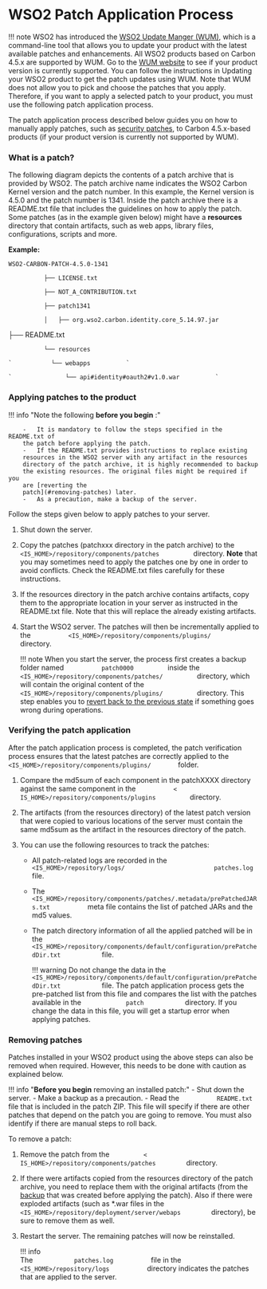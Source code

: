 # WSO2 Patch Application Process

!!! note WSO2 has introduced the
[WSO2 Update Manger (WUM)](https://wso2.com/updates/wum), which is a
command-line tool that allows you to update your product with the latest
available patches and enhancements. All WSO2 products based on Carbon
4.5.x are supported by WUM. Go to the
[WUM website](https://wso2.com/updates/wum) to see if your product
version is currently supported. You can follow the instructions in
Updating your WSO2 product to get the patch updates using WUM. Note that
WUM does not allow you to pick and choose the patches that you apply.
Therefore, if you want to apply a selected patch to your product, you
must use the following patch application process.
    
The patch application process described below guides you on how to
manually apply patches, such as [security
patches](http://wso2.com/security-patch-releases/), to Carbon
4.5.x-based products (if your product version is currently not supported
by WUM).

### What is a patch?

The following diagram depicts the contents of a patch archive that is
provided by WSO2. The patch archive name indicates the WSO2 Carbon
Kernel version and the patch number. In this example, the Kernel version
is 4.5.0 and the patch number is 1341. Inside the patch archive there is
a README.txt file that includes the guidelines on how to apply the
patch. Some patches (as in the example given below) might have a
**resources** directory that contain artifacts, such as web apps,
library files, configurations, scripts and more.

**Example:**

` WSO2-CARBON-PATCH-4.5.0-1341 `

`           ├── LICENSE.txt          `

`           ├── NOT_A_CONTRIBUTION.txt          `

`           ├── patch1341          `

`           │   ├── org.wso2.carbon.identity.core_5.14.97.jar          `


├── README.txt

`           └── resources          `

    `           └── webapps          `
    
    `               └── api#identity#oauth2#v1.0.war          `

### Applying patches to the product

!!! info "Note the following **before you begin** :"

        -   It is mandatory to follow the steps specified in the README.txt of
        the patch before applying the patch.
        -   If the README.txt provides instructions to replace existing
        resources in the WSO2 server with any artifact in the resources
        directory of the patch archive, it is highly recommended to backup
        the existing resources. The original files might be required if you
        are [reverting the
        patch](#removing-patches) later.  
        -   As a precaution, make a backup of the server.

Follow the steps given below to apply patches to your server.

1.  Shut down the server.
2.  Copy the patches (patchxxx directory in the patch archive) to the
    `           <IS_HOME>/repository/components/patches          `
    directory. **Note** that you may sometimes need to apply the patches
    one by one in order to avoid conflicts. Check the README.txt files
    carefully for these instructions.  

3.  If the resources directory in the patch archive contains artifacts,
    copy them to the appropriate location in your server as instructed
    in the README.txt file. Note that this will replace the already
    existing artifacts.
4.  Start the WSO2 server. The patches will then be incrementally
    applied to the
    `           <IS_HOME>/repository/components/plugins/          `
    directory.  

    !!! note
        When you start the server, the process first creates a backup folder
        named `           patch0000          ` inside the
        `           <IS_HOME>/repository/components/patches/          `
        directory, which will contain the original content of the
        `           <IS_HOME>/repository/components/plugins/          `
        directory. This step enables you to [revert back to the previous
        state](#removing-patches) if something
        goes wrong during operations.
    

### Verifying the patch application

After the patch application process is completed, the patch verification
process ensures that the latest patches are correctly applied to the
`         <IS_HOME>/repository/components/plugins/        ` folder.

1.  Compare the md5sum of each component in the patchXXXX directory
    against the same component in the
    `           <           IS_HOME>/repository/components/plugins          `
    directory.

2.  The artifacts (from the resources directory) of the latest patch
    version that were copied to various locations of the server must
    contain the same md5sum as the artifact in the resources directory
    of the patch.
3.  You can use the following resources to track the patches:  
    -   All patch-related logs are recorded in the
        `            <IS_HOME>/repository/logs/                         patches.log            `
        file.
    -   The
        `            <IS_HOME>/repository/components/patches/.metadata/prePatchedJARs.txt           `
        meta file contains the list of patched JARs and the md5 values.
    -   The patch directory information of all the applied patched will
        be in the
        `             <IS_HOME>/repository/components/default/configuration/prePatchedDir.txt            `
        file.  

        !!! warning
                Do not change the data in the
                `             <IS_HOME>/repository/components/default/configuration/prePatchedDir.txt            `
                file. The patch application process gets the pre-patched list
                from this file and compares the list with the patches available
                in the `             patch            ` directory. If you change
                the data in this file, you will get a startup error when
                applying patches.
        

### Removing patches

Patches installed in your WSO2 product using the above steps can also be
removed when required. However, this needs to be done with caution as
explained below.

!!! info "**Before you begin** removing an installed patch:"
        -   Shut down the server.
        -   Make a backup as a precaution.
        -   Read the `           README.txt          ` file that is included in
        the patch ZIP. This file will specify if there are other patches
        that depend on the patch you are going to remove. You must also
        identify if there are manual steps to roll back.

To remove a patch:

1.  Remove the patch from the `          <         `
    `          IS_HOME>/repository/components/patches         `
    directory.
2.  If there were artifacts copied from the resources directory of the
    patch archive, you need to replace them with the original artifacts
    (from the [backup](#applying-patches-to-the-product) that was
    created before applying the patch). Also if there were exploded
    artifacts (such as \*.war files in the
    `          <IS_HOME>/repository/deployment/server/webaps         `
    directory), be sure to remove them as well.  
3.  Restart the server. The remaining patches will now be reinstalled.  

    !!! info     
		The `            patches.log           ` file in the
		`            <IS_HOME>/repository/logs           ` directory indicates
		the patches that are applied to the server.
